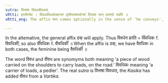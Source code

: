 ```yaml
---
sutra: विभाषा विवधवीवधात्
vRtti: हरतीत्येव । विवधवीवधशब्दाभ्यां तृतीयासमर्थाभ्यां विभाषा ष्ठन् प्रत्ययो भवति ॥
vRtti_eng: The affix ष्ठन् comes optionally in the sense of 'he conveys', after the words '_vivadha_', and '_vivadha_', being in the third case in construction.

---
```

In the altemative, the general affix ठक् will apply. Thus विवधेन हरति = वि꣡वधिकः f. विवधिकी॑; so also वी꣡वधिकः f. वीवधिकी꣡ ॥ When the affix is ठक्, we have वैवधिकः in both cases, the feminine being वैवधिकी꣡ ॥

The word विवध and वीवध are synomyms both meaning 'a piece of wood carried on the shoulders to carry loads, on the road.' विवधिकः meaning 'a carrier of loads, a pedler'. The real _sutra_ is विभाषा विवधात्, the _Kasika_ has added वीवध from a _Vartika_.